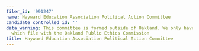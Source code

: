 ```yaml
---
filer_id: '991247'
name: Hayward Education Association Political Action Committee
candidate_controlled_id: ''
data_warning: This committee is formed outside of Oakland. We only have data on committees
  which file with the Oakland Public Ethics Commission
title: Hayward Education Association Political Action Committee
---
```

